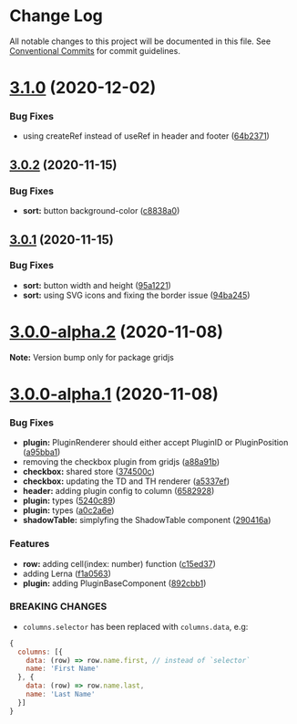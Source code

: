 # Change Log

All notable changes to this project will be documented in this file.
See [Conventional Commits](https://conventionalcommits.org) for commit guidelines.

# [3.1.0](https://github.com/grid-js/gridjs/compare/3.0.2...3.1.0) (2020-12-02)


### Bug Fixes

* using createRef instead of useRef in header and footer ([64b2371](https://github.com/grid-js/gridjs/commit/64b2371ad12b51a9e79cd353ed6b2a1b73681705))





## [3.0.2](https://github.com/grid-js/gridjs/compare/3.0.1...3.0.2) (2020-11-15)


### Bug Fixes

* **sort:** button background-color ([c8838a0](https://github.com/grid-js/gridjs/commit/c8838a0b4fd146d750e903f5659df9e87c9beb7d))





## [3.0.1](https://github.com/grid-js/gridjs/compare/3.0.0-alpha.2...3.0.1) (2020-11-15)


### Bug Fixes

* **sort:** button width and height ([95a1221](https://github.com/grid-js/gridjs/commit/95a1221f74447d5c4b2ffa00268ea1d79cdd04cc))
* **sort:** using SVG icons and fixing the border issue ([94ba245](https://github.com/grid-js/gridjs/commit/94ba245a8750baaab25ade1b1a1f14f2e06272f1))





# [3.0.0-alpha.2](https://github.com/grid-js/gridjs/compare/3.0.0-alpha.1...3.0.0-alpha.2) (2020-11-08)

**Note:** Version bump only for package gridjs





# [3.0.0-alpha.1](https://github.com/grid-js/gridjs/compare/2.1.0...3.0.0-alpha.1) (2020-11-08)


### Bug Fixes

* **plugin:** PluginRenderer should either accept PluginID or PluginPosition ([a95bba1](https://github.com/grid-js/gridjs/commit/a95bba1823fa56c48e0145aeb5aef9e2001940d7))
* removing the checkbox plugin from gridjs ([a88a91b](https://github.com/grid-js/gridjs/commit/a88a91bb4181d903eba10fd479c7078c18aa086d))
* **checkbox:** shared store ([374500c](https://github.com/grid-js/gridjs/commit/374500c3e5ccfa2cc64b03c9ca6d294284c0fe92))
* **checkbox:** updating the TD and TH renderer ([a5337ef](https://github.com/grid-js/gridjs/commit/a5337efc8deb1e702487f166dda29c810c7e0c50))
* **header:** adding plugin config to column ([6582928](https://github.com/grid-js/gridjs/commit/65829286cf9b10fcef563afa2003f2c4ab8fbdf6))
* **plugin:** types ([5240c89](https://github.com/grid-js/gridjs/commit/5240c8903e02437c9cf2f653f15c887422e93c6a))
* **plugin:** types ([a0c2a6e](https://github.com/grid-js/gridjs/commit/a0c2a6e8fa0e1754e72ab9d03dcb62352f1d92e1))
* **shadowTable:** simplyfing the ShadowTable component ([290416a](https://github.com/grid-js/gridjs/commit/290416a08cbd8118b077bb788de1ac0bd7737ee5))


### Features

* **row:** adding cell(index: number) function ([c15ed37](https://github.com/grid-js/gridjs/commit/c15ed378ce59f9683b93f53db9c2273ecad93cc7))
* adding Lerna ([f1a0563](https://github.com/grid-js/gridjs/commit/f1a0563d791f2d14ec54431ae111dc32e9eeda3c))
* **plugin:** adding PluginBaseComponent ([892cbb1](https://github.com/grid-js/gridjs/commit/892cbb1af3ed9b037756e0db205d69810fb2db65))

### BREAKING CHANGES

* `columns.selector` has been replaced with `columns.data`, e.g:

```js
{
  columns: [{
    data: (row) => row.name.first, // instead of `selector`
    name: 'First Name'
  }, {
    data: (row) => row.name.last,
    name: 'Last Name'
  }]
}
```
